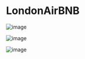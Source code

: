 # LondonAirBNB
![image](https://user-images.githubusercontent.com/97229364/163133281-d57b109f-8b0c-44cb-9ad9-555c8b2ea7f4.png)

![image](https://user-images.githubusercontent.com/97229364/163133092-a7364140-960b-4a43-a5ca-41e23091a077.png)

![image](https://user-images.githubusercontent.com/97229364/163132931-2253d1f1-7c15-4f06-b7da-a8b154a62665.png)
